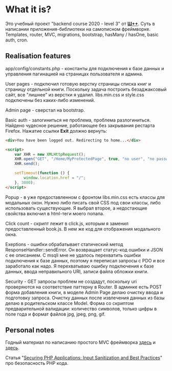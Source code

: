 # What it is?

Это учебный проект "backend course 2020 - level 3" от **[Ш++](https://programming.org.ua)**.
Суть в написании приложения-библиотеки на самописном фреймворке. 
Templates, router, MVC, migrations, bootstrap, hasMany / hasOne, basic auth, cron.

## Realisation features

app/config/constants.php - константы для подключения к базе данных
и управления пагинацией на страницах пользователя и админа.

User pages - подключил готовую верстку страницы списка книг и страницу отдельной книги.
Поскольку задача построить безаджаксовый сайт, все "лишнее" из верстки я удалил.
libs.min.css и style.css подключены без каких-либо изменений.

Admin page - сверстал на bootstrap.

Basic auth - залогиниться не проблема, проблема разлогиниться.
Найдено чудесное решение, работающее без закрывания рестарта Firefox. Нажатие ссылки **Exit** должно вернуть:
```HTML
<div>You have been logged out. Redirecting to home...</div>    

<script>
    var XHR = new XMLHttpRequest();
    XHR.open("GET", "/Home/MyProtectedPage", true, "no user", "no password");
    XHR.send();

    setTimeout(function () {
        window.location.href = "/";
    }, 3000);
</script>
```

Popup - в уже предоставленном с фронтом libs.min.css есть классы для модальных окон.
Нужно либо писать свой CSS под свои классы, либо использовать существующие.
Я выбрал второе, а недостающие свойства включил в html-теги моего попапа.

Click count - скрипт лежит в click.js, которым я заменил предоставленный book.js.
В нем же код для отображения модального окна.

Exeptions - ошибки обрабатывает статический метод ResponseHandler::sendError.
Он возвращает статус-код ошибки и JSON с ее описанием.
С msqli мне не удалось перехватить ошибки подключения к базе данных,
поэтому я переписал запросы с PDO и все заработало как надо.
Я перехватываю ошибку подключения к базе данных, ввода неправильного URI,
записи файла обложки книги.

Security - GET запросы проблем не создадут,
поскольку uri проверяются на соответствие паттерну в Router.
В админке есть  POST форма добавления книги,
в моделе Admin Page делаю очистку ввода и подготовку запроса.
Очистку данных после извлечения данных из базы делаю в родительском классе Model.
Форма со скриптом предварительной валидации: количество символов,
только цифры в поле года и формат файлов jpg, jpeg, png, gif.

## Personal notes
Годный материал по написанию простого MVC фреймворка
[здесь](https://reintech.io/blog/building-php-mvc-framework-from-scratch)
и [здесь](https://code.mu/ru/php/book/oop/mvc/framework/intro/).

Статья "[Securing PHP Applications: Input Sanitization and Best Practices](https://reintech.io/blog/securing-php-applications-input-sanitization-best-practices)" про безопасность PHP кода.

